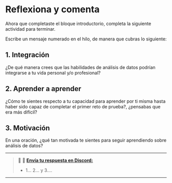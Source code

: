 # Reflexiona y comenta

Ahora que completaste el bloque introductorio, completa la siguiente actividad para terminar.

Escribe un mensaje numerado en el hilo, de manera que cubras lo siguiente:

## 1. Integración

¿De qué manera crees que las habilidades de análisis de datos podrían integrarse a tu vida personal y/o profesional?

## 2. Aprender a aprender

¿Cómo te sientes respecto a tu capacidad para aprender por ti misma hasta haber sido capaz de completar el primer reto de prueba?, ¿pensabas que era más difícil?

## 3. Motivación

En una oración, ¿qué tan motivada te sientes para seguir aprendiendo sobre análisis de datos?

---

> :mega: 💬 **[Envía tu respuesta en Discord:](https://discord.com/channels/1209273049304666113/1260275947651731466)**
> 
> - 1... 2... y 3....

---
